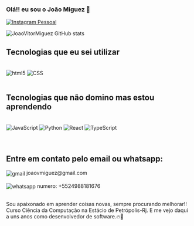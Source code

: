 ### Olá!! eu sou o João Miguez 👋

[![Instagram Pessoal](https://img.shields.io/badge/Instagram-E4405F?style=for-the-badge&logo=instagram&logoColor=white)](https://www.instagram.com/_joaomiguez_/)

![JoaoVitorMiguez GitHub stats](https://github-readme-stats.vercel.app/api?username=devMiguez&show_icons=true&theme=radical)

## Tecnologias que eu sei utilizar

<div style="display inline-block"><br>
   <img align="center" alt="html5" src="https://img.shields.io/badge/HTML5-E34F26?style=for-the-badge&logo=html5&logoColor=white">
   <img align="center" alt="CSS" src="https://img.shields.io/badge/CSS3-1572B6?style=for-the-badge&logo=css3&logoColor=white">
</div>
<br>

## Tecnologias que não domino mas estou aprendendo

<div style="display inline-block"><br>
   <img align="center" alt="JavaScript" src="https://img.shields.io/badge/JavaScript-F7DF1E?style=for-the-badge&logo=javascript&logoColor=black">
   <img align="center" alt="Python" src="https://img.shields.io/badge/Python-14354C?style=for-the-badge&logo=python&logoColor=white">
   <img align="center" alt="React" src="https://img.shields.io/badge/React-20232A?style=for-the-badge&logo=react&logoColor=61DAFB">
   <img align="center" alt="TypeScript" src="https://img.shields.io/badge/TypeScript-007ACC?style=for-the-badge&logo=typescript&logoColor=white">
</div>
<br>
<br>

## Entre em contato pelo email ou whatsapp:

<div>
   <img align="center" alt="gmail" src="https://img.shields.io/badge/Gmail-D14836?style=for-the-badge&logo=gmail&logoColor=white"> joaovmiguez@gmail.com
   <br>
   <br>
   <img align="center" alt="whatsapp" src="https://img.shields.io/badge/WhatsApp-25D366?style=for-the-badge&logo=whatsapp&logoColor=white"> numero: +5524988181676
</div><br>

<p>Sou apaixonado em aprender coisas novas, sempre procurando melhorar!! Curso Ciência da Computação na Estácio de Petrópolis-Rj. E me vejo daqui a uns anos como desenvolvedor de software.🔥🥰</p>
<br>
